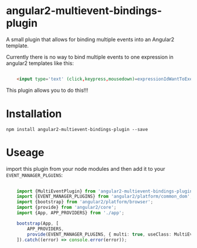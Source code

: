 # angular2-multievent-bindings-plugin
A small plugin that allows for binding multiple events into an Angular2 template. 

Currently there is no way to bind multiple events to one expression in angular2 templates like this: 

```html

	<input type='text' (click,keypress,mousedown)=expressionIdWantToExecuteForAllOfTheseEvents($event) />

```

This plugin allows you to do this!!!


# Installation
`npm install angular2-multievent-bindings-plugin --save`

# Useage
import this plugin from your node modules and then add it to your `EVENT_MANAGER_PLGUINS`:

```typescript
	
	import {MultiEventPlugin} from 'angular2-multievent-bindings-plugin';
	import {EVENT_MANAGER_PLUGINS} from 'angular2/platform/common_dom';
	import {bootstrap} from 'angular2/platform/browser';
	import {provide} from 'angular2/core';
	import {App, APP_PROVIDERS} from './app';

	bootstrap(App, [
		APP_PROVIDERS,
		provide(EVENT_MANAGER_PLUGINS, { multi: true, useClass: MultiEventPlugin})
	]).catch((error) => console.error(error));	

```
